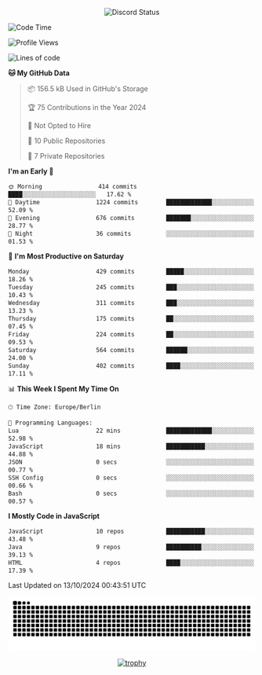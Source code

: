 <!-- Discord Status -->
<p align="center">
  <img src="https://lanyard.cnrad.dev/api/531896089096486922?borderRadius=30px" alt="Discord Status" />
</p>

<!--START_SECTION:waka-->
![Code Time](http://img.shields.io/badge/Code%20Time-935%20hrs%2037%20mins-blue)

![Profile Views](http://img.shields.io/badge/Profile%20Views-0-blue)

![Lines of code](https://img.shields.io/badge/From%20Hello%20World%20I%27ve%20Written-3.9%20million%20lines%20of%20code-blue)

**🐱 My GitHub Data** 

> 📦 156.5 kB Used in GitHub's Storage 
 > 
> 🏆 75 Contributions in the Year 2024
 > 
> 🚫 Not Opted to Hire
 > 
> 📜 10 Public Repositories 
 > 
> 🔑 7 Private Repositories 
 > 
**I'm an Early 🐤** 

```text
🌞 Morning                414 commits         ████░░░░░░░░░░░░░░░░░░░░░   17.62 % 
🌆 Daytime                1224 commits        █████████████░░░░░░░░░░░░   52.09 % 
🌃 Evening                676 commits         ███████░░░░░░░░░░░░░░░░░░   28.77 % 
🌙 Night                  36 commits          ░░░░░░░░░░░░░░░░░░░░░░░░░   01.53 % 
```
📅 **I'm Most Productive on Saturday** 

```text
Monday                   429 commits         █████░░░░░░░░░░░░░░░░░░░░   18.26 % 
Tuesday                  245 commits         ███░░░░░░░░░░░░░░░░░░░░░░   10.43 % 
Wednesday                311 commits         ███░░░░░░░░░░░░░░░░░░░░░░   13.23 % 
Thursday                 175 commits         ██░░░░░░░░░░░░░░░░░░░░░░░   07.45 % 
Friday                   224 commits         ██░░░░░░░░░░░░░░░░░░░░░░░   09.53 % 
Saturday                 564 commits         ██████░░░░░░░░░░░░░░░░░░░   24.00 % 
Sunday                   402 commits         ████░░░░░░░░░░░░░░░░░░░░░   17.11 % 
```


📊 **This Week I Spent My Time On** 

```text
🕑︎ Time Zone: Europe/Berlin

💬 Programming Languages: 
Lua                      22 mins             █████████████░░░░░░░░░░░░   52.98 % 
JavaScript               18 mins             ███████████░░░░░░░░░░░░░░   44.88 % 
JSON                     0 secs              ░░░░░░░░░░░░░░░░░░░░░░░░░   00.77 % 
SSH Config               0 secs              ░░░░░░░░░░░░░░░░░░░░░░░░░   00.66 % 
Bash                     0 secs              ░░░░░░░░░░░░░░░░░░░░░░░░░   00.57 % 
```

**I Mostly Code in JavaScript** 

```text
JavaScript               10 repos            ███████████░░░░░░░░░░░░░░   43.48 % 
Java                     9 repos             ██████████░░░░░░░░░░░░░░░   39.13 % 
HTML                     4 repos             ████░░░░░░░░░░░░░░░░░░░░░   17.39 % 
```




 Last Updated on 13/10/2024 00:43:51 UTC
<!--END_SECTION:waka-->

<!-- GitHub Contribution Snake -->
<p align="center">
  <img src="https://raw.githubusercontent.com/vxnsin/vxnsin/output/github-contribution-grid-snake-dark.svg" alt="GitHub Contribution Snake" />
</p>

<!-- GitHub Trophy -->
<p align="center">
  <a href="https://github.com/ryo-ma/github-profile-trophy">
    <img src="https://github-profile-trophy.vercel.app/?username=vxnsin&theme=onedark" alt="trophy" />
  </a>
</p>
